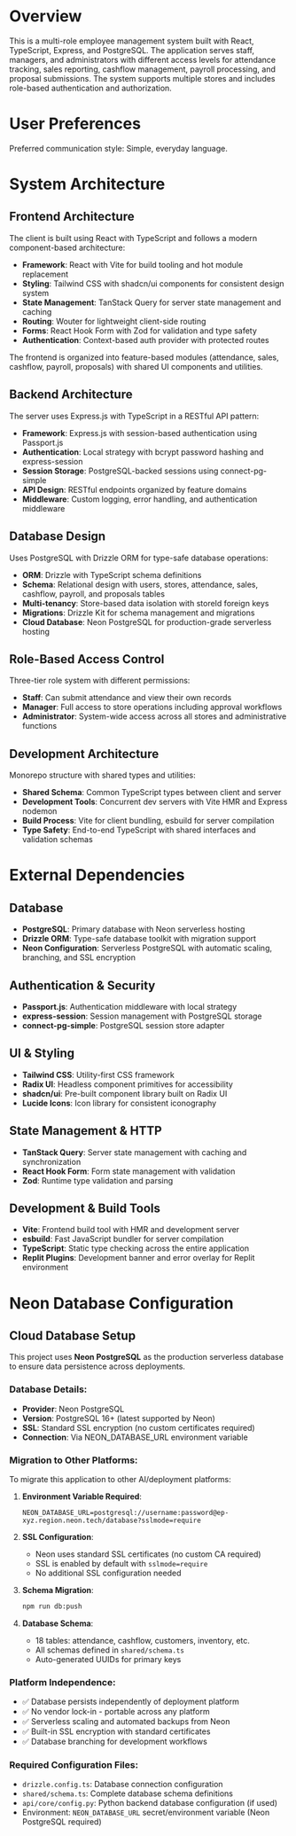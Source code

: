 # Overview

This is a multi-role employee management system built with React, TypeScript, Express, and PostgreSQL. The application serves staff, managers, and administrators with different access levels for attendance tracking, sales reporting, cashflow management, payroll processing, and proposal submissions. The system supports multiple stores and includes role-based authentication and authorization.

# User Preferences

Preferred communication style: Simple, everyday language.

# System Architecture

## Frontend Architecture
The client is built using React with TypeScript and follows a modern component-based architecture:

- **Framework**: React with Vite for build tooling and hot module replacement
- **Styling**: Tailwind CSS with shadcn/ui components for consistent design system
- **State Management**: TanStack Query for server state management and caching
- **Routing**: Wouter for lightweight client-side routing
- **Forms**: React Hook Form with Zod for validation and type safety
- **Authentication**: Context-based auth provider with protected routes

The frontend is organized into feature-based modules (attendance, sales, cashflow, payroll, proposals) with shared UI components and utilities.

## Backend Architecture
The server uses Express.js with TypeScript in a RESTful API pattern:

- **Framework**: Express.js with session-based authentication using Passport.js
- **Authentication**: Local strategy with bcrypt password hashing and express-session
- **Session Storage**: PostgreSQL-backed sessions using connect-pg-simple
- **API Design**: RESTful endpoints organized by feature domains
- **Middleware**: Custom logging, error handling, and authentication middleware

## Database Design
Uses PostgreSQL with Drizzle ORM for type-safe database operations:

- **ORM**: Drizzle with TypeScript schema definitions
- **Schema**: Relational design with users, stores, attendance, sales, cashflow, payroll, and proposals tables
- **Multi-tenancy**: Store-based data isolation with storeId foreign keys
- **Migrations**: Drizzle Kit for schema management and migrations
- **Cloud Database**: Neon PostgreSQL for production-grade serverless hosting

## Role-Based Access Control
Three-tier role system with different permissions:

- **Staff**: Can submit attendance and view their own records
- **Manager**: Full access to store operations including approval workflows
- **Administrator**: System-wide access across all stores and administrative functions

## Development Architecture
Monorepo structure with shared types and utilities:

- **Shared Schema**: Common TypeScript types between client and server
- **Development Tools**: Concurrent dev servers with Vite HMR and Express nodemon
- **Build Process**: Vite for client bundling, esbuild for server compilation
- **Type Safety**: End-to-end TypeScript with shared interfaces and validation schemas

# External Dependencies

## Database
- **PostgreSQL**: Primary database with Neon serverless hosting
- **Drizzle ORM**: Type-safe database toolkit with migration support
- **Neon Configuration**: Serverless PostgreSQL with automatic scaling, branching, and SSL encryption

## Authentication & Security  
- **Passport.js**: Authentication middleware with local strategy
- **express-session**: Session management with PostgreSQL storage
- **connect-pg-simple**: PostgreSQL session store adapter

## UI & Styling
- **Tailwind CSS**: Utility-first CSS framework
- **Radix UI**: Headless component primitives for accessibility
- **shadcn/ui**: Pre-built component library built on Radix UI
- **Lucide Icons**: Icon library for consistent iconography

## State Management & HTTP
- **TanStack Query**: Server state management with caching and synchronization
- **React Hook Form**: Form state management with validation
- **Zod**: Runtime type validation and parsing

## Development & Build Tools
- **Vite**: Frontend build tool with HMR and development server
- **esbuild**: Fast JavaScript bundler for server compilation
- **TypeScript**: Static type checking across the entire application
- **Replit Plugins**: Development banner and error overlay for Replit environment

# Neon Database Configuration

## Cloud Database Setup
This project uses **Neon PostgreSQL** as the production serverless database to ensure data persistence across deployments.

### Database Details:
- **Provider**: Neon PostgreSQL
- **Version**: PostgreSQL 16+ (latest supported by Neon)
- **SSL**: Standard SSL encryption (no custom certificates required)
- **Connection**: Via NEON_DATABASE_URL environment variable

### Migration to Other Platforms:
To migrate this application to other AI/deployment platforms:

1. **Environment Variable Required**:
   ```
   NEON_DATABASE_URL=postgresql://username:password@ep-xyz.region.neon.tech/database?sslmode=require
   ```

2. **SSL Configuration**:
   - Neon uses standard SSL certificates (no custom CA required)
   - SSL is enabled by default with `sslmode=require`
   - No additional SSL configuration needed

3. **Schema Migration**:
   ```bash
   npm run db:push
   ```

4. **Database Schema**:
   - 18 tables: attendance, cashflow, customers, inventory, etc.
   - All schemas defined in `shared/schema.ts`
   - Auto-generated UUIDs for primary keys

### Platform Independence:
- ✅ Database persists independently of deployment platform
- ✅ No vendor lock-in - portable across any platform
- ✅ Serverless scaling and automated backups from Neon
- ✅ Built-in SSL encryption with standard certificates
- ✅ Database branching for development workflows

### Required Configuration Files:
- `drizzle.config.ts`: Database connection configuration
- `shared/schema.ts`: Complete database schema definitions
- `api/core/config.py`: Python backend database configuration (if used)
- Environment: `NEON_DATABASE_URL` secret/environment variable (Neon PostgreSQL required)